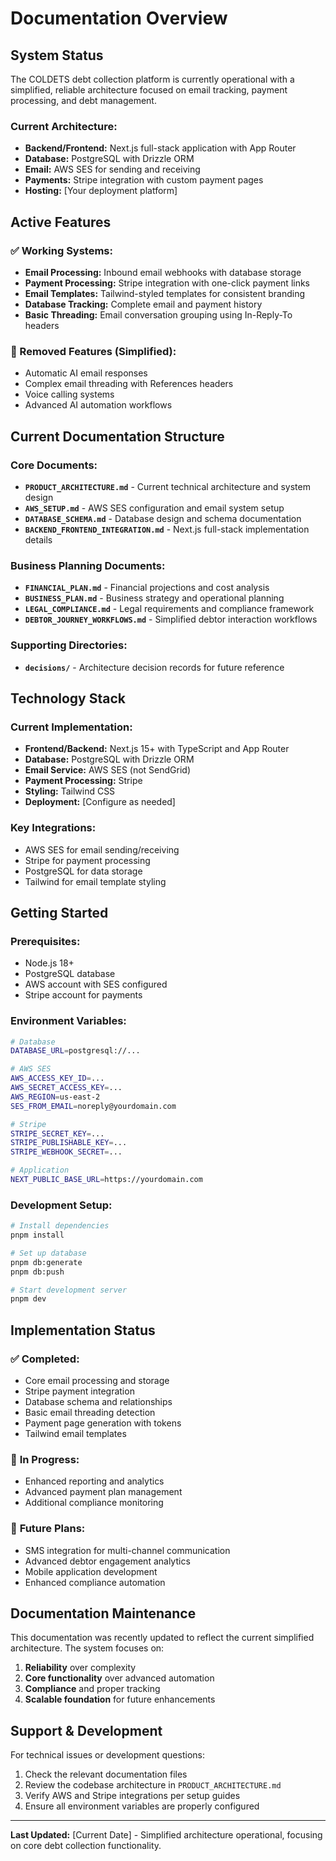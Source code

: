 # Documentation Overview

## System Status

The COLDETS debt collection platform is currently operational with a simplified, reliable architecture focused on email tracking, payment processing, and debt management.

### Current Architecture:

- **Backend/Frontend:** Next.js full-stack application with App Router
- **Database:** PostgreSQL with Drizzle ORM
- **Email:** AWS SES for sending and receiving
- **Payments:** Stripe integration with custom payment pages
- **Hosting:** [Your deployment platform]

## Active Features

### ✅ Working Systems:

- **Email Processing:** Inbound email webhooks with database storage
- **Payment Processing:** Stripe integration with one-click payment links
- **Email Templates:** Tailwind-styled templates for consistent branding
- **Database Tracking:** Complete email and payment history
- **Basic Threading:** Email conversation grouping using In-Reply-To headers

### 🚫 Removed Features (Simplified):

- Automatic AI email responses
- Complex email threading with References headers
- Voice calling systems
- Advanced AI automation workflows

## Current Documentation Structure

### Core Documents:

- **`PRODUCT_ARCHITECTURE.md`** - Current technical architecture and system design
- **`AWS_SETUP.md`** - AWS SES configuration and email system setup
- **`DATABASE_SCHEMA.md`** - Database design and schema documentation
- **`BACKEND_FRONTEND_INTEGRATION.md`** - Next.js full-stack implementation details

### Business Planning Documents:

- **`FINANCIAL_PLAN.md`** - Financial projections and cost analysis
- **`BUSINESS_PLAN.md`** - Business strategy and operational planning
- **`LEGAL_COMPLIANCE.md`** - Legal requirements and compliance framework
- **`DEBTOR_JOURNEY_WORKFLOWS.md`** - Simplified debtor interaction workflows

### Supporting Directories:

- **`decisions/`** - Architecture decision records for future reference

## Technology Stack

### Current Implementation:

- **Frontend/Backend:** Next.js 15+ with TypeScript and App Router
- **Database:** PostgreSQL with Drizzle ORM
- **Email Service:** AWS SES (not SendGrid)
- **Payment Processing:** Stripe
- **Styling:** Tailwind CSS
- **Deployment:** [Configure as needed]

### Key Integrations:

- AWS SES for email sending/receiving
- Stripe for payment processing
- PostgreSQL for data storage
- Tailwind for email template styling

## Getting Started

### Prerequisites:

- Node.js 18+
- PostgreSQL database
- AWS account with SES configured
- Stripe account for payments

### Environment Variables:

```bash
# Database
DATABASE_URL=postgresql://...

# AWS SES
AWS_ACCESS_KEY_ID=...
AWS_SECRET_ACCESS_KEY=...
AWS_REGION=us-east-2
SES_FROM_EMAIL=noreply@yourdomain.com

# Stripe
STRIPE_SECRET_KEY=...
STRIPE_PUBLISHABLE_KEY=...
STRIPE_WEBHOOK_SECRET=...

# Application
NEXT_PUBLIC_BASE_URL=https://yourdomain.com
```

### Development Setup:

```bash
# Install dependencies
pnpm install

# Set up database
pnpm db:generate
pnpm db:push

# Start development server
pnpm dev
```

## Implementation Status

### ✅ **Completed:**

- Core email processing and storage
- Stripe payment integration
- Database schema and relationships
- Basic email threading detection
- Payment page generation with tokens
- Tailwind email templates

### 🔄 **In Progress:**

- Enhanced reporting and analytics
- Advanced payment plan management
- Additional compliance monitoring

### 🎯 **Future Plans:**

- SMS integration for multi-channel communication
- Advanced debtor engagement analytics
- Mobile application development
- Enhanced compliance automation

## Documentation Maintenance

This documentation was recently updated to reflect the current simplified architecture. The system focuses on:

1. **Reliability** over complexity
2. **Core functionality** over advanced automation
3. **Compliance** and proper tracking
4. **Scalable foundation** for future enhancements

## Support & Development

For technical issues or development questions:

1. Check the relevant documentation files
2. Review the codebase architecture in `PRODUCT_ARCHITECTURE.md`
3. Verify AWS and Stripe integrations per setup guides
4. Ensure all environment variables are properly configured

---

**Last Updated:** [Current Date] - Simplified architecture operational, focusing on core debt collection functionality.
